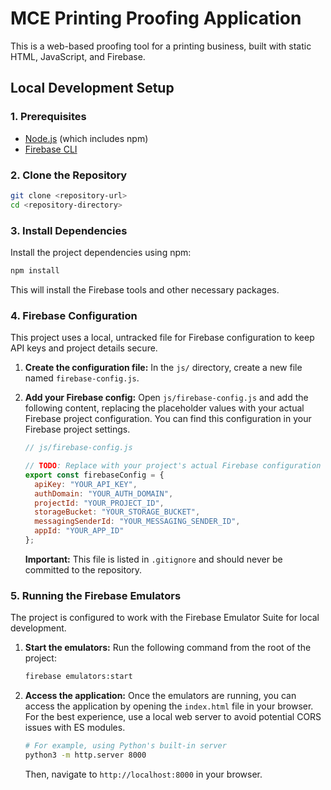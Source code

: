 # MCE Printing Proofing Application

This is a web-based proofing tool for a printing business, built with static HTML, JavaScript, and Firebase.

## Local Development Setup

### 1. Prerequisites

-   [Node.js](httpss://nodejs.org/) (which includes npm)
-   [Firebase CLI](httpss://firebase.google.com/docs/cli#install-cli-mac-linux)

### 2. Clone the Repository

```bash
git clone <repository-url>
cd <repository-directory>
```

### 3. Install Dependencies

Install the project dependencies using npm:

```bash
npm install
```

This will install the Firebase tools and other necessary packages.

### 4. Firebase Configuration

This project uses a local, untracked file for Firebase configuration to keep API keys and project details secure.

1.  **Create the configuration file:**
    In the `js/` directory, create a new file named `firebase-config.js`.

2.  **Add your Firebase config:**
    Open `js/firebase-config.js` and add the following content, replacing the placeholder values with your actual Firebase project configuration. You can find this configuration in your Firebase project settings.

    ```javascript
    // js/firebase-config.js

    // TODO: Replace with your project's actual Firebase configuration
    export const firebaseConfig = {
      apiKey: "YOUR_API_KEY",
      authDomain: "YOUR_AUTH_DOMAIN",
      projectId: "YOUR_PROJECT_ID",
      storageBucket: "YOUR_STORAGE_BUCKET",
      messagingSenderId: "YOUR_MESSAGING_SENDER_ID",
      appId: "YOUR_APP_ID"
    };
    ```

    **Important:** This file is listed in `.gitignore` and should never be committed to the repository.

### 5. Running the Firebase Emulators

The project is configured to work with the Firebase Emulator Suite for local development.

1.  **Start the emulators:**
    Run the following command from the root of the project:

    ```bash
    firebase emulators:start
    ```

2.  **Access the application:**
    Once the emulators are running, you can access the application by opening the `index.html` file in your browser. For the best experience, use a local web server to avoid potential CORS issues with ES modules.

    ```bash
    # For example, using Python's built-in server
    python3 -m http.server 8000
    ```
    Then, navigate to `http://localhost:8000` in your browser.
